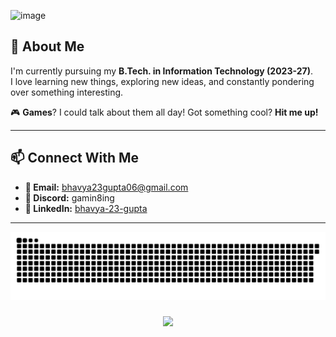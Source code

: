 ![image](https://github.com/user-attachments/assets/1ce02bf5-ca87-4a1b-b5db-f3b442453146)

## 🚀 About Me

I'm currently pursuing my **B.Tech. in Information Technology (2023-27)**.  
I love learning new things, exploring new ideas, and constantly pondering over something interesting.

🎮 **Games**? I could talk about them all day! Got something cool? **Hit me up!**

---

## 📫 Connect With Me

- **📧 Email:** [bhavya23gupta06@gmail.com](mailto:bhavya23gupta06@gmail.com)
- **💬 Discord:** gamin8ing
- **💼 LinkedIn:** [bhavya-23-gupta](https://linkedin.com/in/bhavya-23-gupta)

---

<img src="https://raw.githubusercontent.com/Gamin8ing/Gamin8ing/output/snake.svg" alt="Snake animation" />

###

<div align="center">
  <img src="https://profile-counter.glitch.me/Gamin8ing/count.svg?"  />
</div>

###
